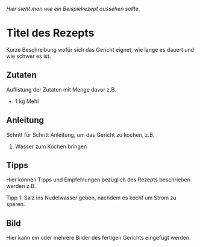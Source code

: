 *Hier sieht man wie ein Beispielrezept aussehen sollte.*

# Titel des Rezepts

Kurze Beschreibung wofür sich das Gericht eignet, wie lange es dauert und wie schwer es ist. 

## Zutaten

Auflistung der Zutaten mit Menge davor z.B.
* 1 kg Mehl

## Anleitung

Schritt für Schritt Anleitung, um das Gericht zu kochen, z.B.
1. Wasser zum Kochen bringen 

## Tipps

Hier können Tipps und Empfehlungen bezüglich des Rezepts beschrieben werden z.B.

Tipp 1: Salz ins Nudelwasser geben, nachdem es kocht um Strom zu sparen.

## Bild

Hier kann ein oder mehrere Bilder des fertigen Gerichts eingefügt werden.
